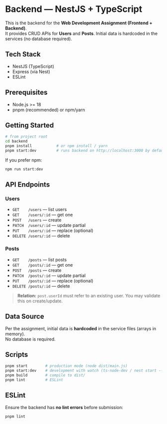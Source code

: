 # Backend — NestJS + TypeScript

This is the backend for the **Web Development Assignment (Frontend + Backend)**.  
It provides CRUD APIs for **Users** and **Posts**. Initial data is hardcoded in the services (no database required).

## Tech Stack
- NestJS (TypeScript)
- Express (via Nest)
- ESLint

## Prerequisites
- Node.js >= 18
- pnpm (recommended) or npm/yarn

## Getting Started
```bash
# from project root
cd backend
pnpm install           # or npm install / yarn
pnpm start:dev         # runs backend on http://localhost:3000 by default
```
If you prefer npm:
```bash
npm run start:dev
```

## API Endpoints

### Users
- `GET    /users` — list users
- `GET    /users/:id` — get one
- `POST   /users` — create
- `PATCH  /users/:id` — update partial
- `PUT    /users/:id` — replace (optional)
- `DELETE /users/:id` — delete

### Posts
- `GET    /posts` — list posts
- `GET    /posts/:id` — get one
- `POST   /posts` — create
- `PATCH  /posts/:id` — update partial
- `PUT    /posts/:id` — replace (optional)
- `DELETE /posts/:id` — delete

> **Relation:** `post.userId` must refer to an existing user. You may validate this on create/update.

## Data Source
Per the assignment, initial data is **hardcoded** in the service files (arrays in memory).  
No database is required.

## Scripts
```bash
pnpm start        # production mode (node dist/main.js)
pnpm start:dev    # development with watch (ts-node-dev / nest start --watch)
pnpm build        # compile to dist/
pnpm lint         # ESLint
```

## ESLint
Ensure the backend has **no lint errors** before submission:
```bash
pnpm lint
```